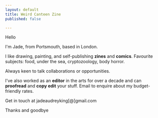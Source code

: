 ```yaml
---
layout: default
title: Weird Canteen Zine
published: false

---
```

Hello

I'm Jade, from Portsmouth, based in London.

I like drawing, painting, and self-publishing **zines** and **comics**. Favourite subjects: food, under the sea, cryptozoology, body horror.

Always keen to talk collaborations or opportunities.

I've also worked as an **editor** in the arts for over a decade and can **proofread** and **copy edit** your stuff. Email to enquire about my budget-friendly rates.

Get in touch at jadeaudreyking\[@\]gmail.com

Thanks and goodbye